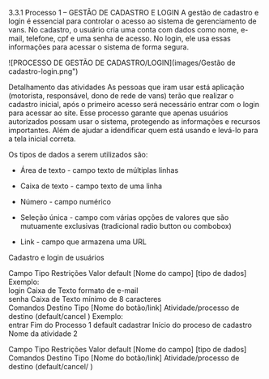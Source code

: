 3.3.1 Processo 1 – GESTÃO DE CADASTRO E LOGIN
A gestão de cadastro e login é essencial para controlar o acesso ao sistema de gerenciamento de vans. No cadastro, o usuário cria uma conta com dados como nome, e-mail, telefone, cpf e uma senha de acesso. No login, ele usa essas informações para acessar o sistema de forma segura.

![PROCESSO DE GESTÃO DE CADASTRO/LOGIN](images/Gestão de cadastro-login.png")

Detalhamento das atividades
As pessoas que iram usar está aplicação (motorista, responsável, dono de rede de vans) terão que realizar o cadastro inicial, após o primeiro acesso será necessário entrar com o login para acessar ao site. Esse processo garante que apenas usuários autorizados possam usar o sistema, protegendo as informações e recursos importantes. Além de ajudar a idendificar quem está usando e levá-lo para a tela inicial correta.

Os tipos de dados a serem utilizados são:

* Área de texto - campo texto de múltiplas linhas

* Caixa de texto - campo texto de uma linha

* Número - campo numérico

* Seleção única - campo com várias opções de valores que são mutuamente exclusivas (tradicional radio button ou combobox)

* Link - campo que armazena uma URL

Cadastro e login de usuários

Campo	Tipo	Restrições	Valor default
[Nome do campo]	[tipo de dados]		
Exemplo:			
login	Caixa de Texto	formato de e-mail	
senha	Caixa de Texto	mínimo de 8 caracteres	
Comandos	Destino	Tipo
[Nome do botão/link]	Atividade/processo de destino	(default/cancel )
Exemplo:		
entrar	Fim do Processo 1	default
cadastrar	Início do proceso de cadastro	
Nome da atividade 2

Campo	Tipo	Restrições	Valor default
[Nome do campo]	[tipo de dados]		
Comandos	Destino	Tipo
[Nome do botão/link]	Atividade/processo de destino	(default/cancel/ )
